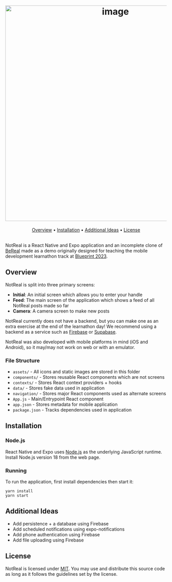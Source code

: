 <h1 align="center">
    <img width="672" alt="image" src="https://user-images.githubusercontent.com/17646399/217417255-f1bcf8fd-fa4e-4818-8380-044515d4843f.png">
</h1>

<div align="center">
	<a href="#overview">Overview</a>
  <span> • </span>
    	<a href="#installation">Installation</a>
  <span> • </span>
    	<a href="#additional-ideas">Additional Ideas</a>
  <span> • </span>
      <a href="#license">License</a>
</div>

<br />

NotReal is a React Native and Expo application and an incomplete clone of [BeReal](https://bere.al) made as a demo originally designed for teaching the mobile development learnathon track at [Blueprint 2023](https://blueprint.hackmit.org).

## Overview

NotReal is split into three primary screens:
- **Initial**: An initial screen which allows you to enter your handle
- **Feed**: The main screen of the application which shows a feed of all NotReal posts made so far
- **Camera**: A camera screen to make new posts

NotReal currently does not have a backend, but you can make one as an extra exercise at the end of the learnathon day! We recommend using a backend as a service such as [Firebase](https://firebase.google.com) or [Supabase](https://supabase.io).

NotReal was also developed with mobile platforms in mind (iOS and Android), so it may/may not work on web or with an emulator.

### File Structure

* `assets/` - All icons and static images are stored in this folder
* `components/` - Stores reusable React components which are not screens
* `contexts/` - Stores React context providers + hooks
* `data/` - Stores fake data used in application
* `navigation/` - Stores major React components used as alternate screens
* `App.js` - Main/Entrypoint React component
* `app.json` - Stores metadata for mobile application
* `package.json` - Tracks dependencies used in application


## Installation

### Node.js

React Native and Expo uses [Node.js](https://nodejs.org/en/download/) as the underlying JavaScript runtime. Install Node.js version 18 from the web page.

### Running

To run the application, first install dependencies then start it:

```
yarn install
yarn start
```

## Additional Ideas

- Add persistence + a database using Firebase
- Add scheduled notifications using expo-notifications
- Add phone authentication using Firebase
- Add file uploading using Firebase

## License

NotReal is licensed under [MIT](./LICENSE). You may use and distribute this source code as long as it follows the guidelines set by the license.